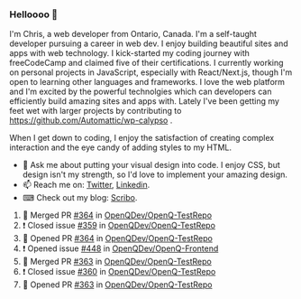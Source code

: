 ### Helloooo 👋

I'm Chris, a web developer from Ontario, Canada. I'm a self-taught developer pursuing a career in web dev. I enjoy building beautiful sites and apps with web technology.
I kick-started my coding journey with freeCodeCamp and claimed five of their certifications.  I currently working on personal projects in JavaScript, especially with React/Next.js, though I'm open to learning other languages and frameworks. I love the web platform and I'm excited by the powerful technolgies which can developers can efficiently build amazing sites and apps with. Lately I've been getting my feet wet with larger projects by contributing to https://github.com/Automattic/wp-calypso .

When I get down to coding, I enjoy the satisfaction of creating complex interaction and the eye candy of adding styles to my HTML. 

- 💬 Ask me about putting your visual design into code. I enjoy CSS, but design isn't my strength, so I'd love to implement your amazing design.
- 📫 Reach me on: [Twitter](https://twitter.com/Christo28120856), [Linkedin](https://www.linkedin.com/in/christopher-stevers-07b9a5204/).
- ⌨ Check out my blog: [Scribo](https://christopherstevers.cf).
<!--
**Christopher-Stevers/Christopher-Stevers** is a ✨ _special_ ✨ repository because its `README.md` (this file) appears on your GitHub profile.

Here are some ideas to get you started:

- 🔭 I’m currently working on ...
- 🌱 I’m currently learning ...
- 👯 I’m looking to collaborate on ...
- 🤔 I’m looking for help with ...
- 😄 Pronouns: ...
- ⚡ Fun fact: ...
-->

<!--START_SECTION:activity-->
1. 🎉 Merged PR [#364](https://github.com/OpenQDev/OpenQ-TestRepo/pull/364) in [OpenQDev/OpenQ-TestRepo](https://github.com/OpenQDev/OpenQ-TestRepo)
2. ❗️ Closed issue [#359](https://github.com/OpenQDev/OpenQ-TestRepo/issues/359) in [OpenQDev/OpenQ-TestRepo](https://github.com/OpenQDev/OpenQ-TestRepo)
3. 💪 Opened PR [#364](https://github.com/OpenQDev/OpenQ-TestRepo/pull/364) in [OpenQDev/OpenQ-TestRepo](https://github.com/OpenQDev/OpenQ-TestRepo)
4. ❗️ Opened issue [#448](https://github.com/OpenQDev/OpenQ-Frontend/issues/448) in [OpenQDev/OpenQ-Frontend](https://github.com/OpenQDev/OpenQ-Frontend)
5. 🎉 Merged PR [#363](https://github.com/OpenQDev/OpenQ-TestRepo/pull/363) in [OpenQDev/OpenQ-TestRepo](https://github.com/OpenQDev/OpenQ-TestRepo)
6. ❗️ Closed issue [#360](https://github.com/OpenQDev/OpenQ-TestRepo/issues/360) in [OpenQDev/OpenQ-TestRepo](https://github.com/OpenQDev/OpenQ-TestRepo)
7. 💪 Opened PR [#363](https://github.com/OpenQDev/OpenQ-TestRepo/pull/363) in [OpenQDev/OpenQ-TestRepo](https://github.com/OpenQDev/OpenQ-TestRepo)
<!--END_SECTION:activity-->
